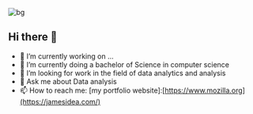 
![bg](https://github.com/jameskaggwa/jameskaggwa/blob/76cf8801bea07b2b688975b0e073b84094bd0976/linkedinbg.png)

## Hi there 👋
- 🔭 I’m currently working on ...
- 🌱 I’m currently doing a bachelor of Science in computer science 
- 👯 I’m looking for work in the field of data analytics and analysis
- 💬 Ask me about Data analysis
- 📫 How to reach me: [my portfolio website]:[https://www.mozilla.org](https://jamesidea.com/)
<!--
**jameskaggwa/jameskaggwa** is a ✨ _special_ ✨ repository because its `README.md` (this file) appears on your GitHub profile.

Here are some ideas to get you started:

- 🔭 I’m currently working on ...
- 🌱 I’m currently learning ...
- 👯 I’m looking to collaborate on ...
- 🤔 I’m looking for help with ...
- 💬 Ask me about ...
- 📫 How to reach me: ...
- 😄 Pronouns: ...
- ⚡ Fun fact: ...
-->
